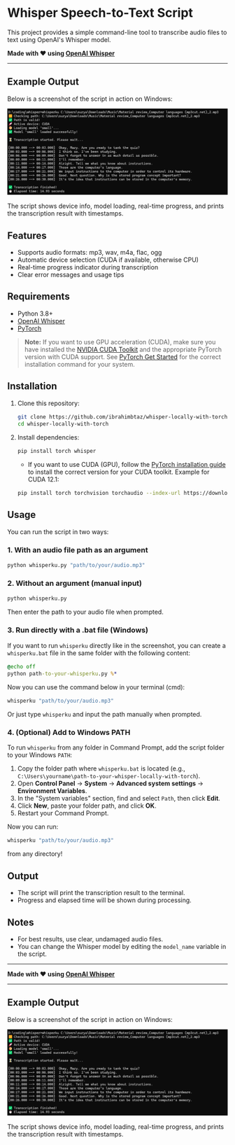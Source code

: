# Whisper Speech-to-Text Script

This project provides a simple command-line tool to transcribe audio files to text using OpenAI's Whisper model.

**Made with ❤️ using [OpenAI Whisper](https://github.com/openai/whisper)**

---

## Example Output

Below is a screenshot of the script in action on Windows:

![Whisperku Example Output](screenshot.png)

The script shows device info, model loading, real-time progress, and prints the transcription result with timestamps. 

## Features
- Supports audio formats: mp3, wav, m4a, flac, ogg
- Automatic device selection (CUDA if available, otherwise CPU)
- Real-time progress indicator during transcription
- Clear error messages and usage tips

## Requirements
- Python 3.8+
- [OpenAI Whisper](https://github.com/openai/whisper)
- [PyTorch](https://pytorch.org/)

> **Note:**
> If you want to use GPU acceleration (CUDA), make sure you have installed the [NVIDIA CUDA Toolkit](https://developer.nvidia.com/cuda-downloads) and the appropriate PyTorch version with CUDA support. See [PyTorch Get Started](https://pytorch.org/get-started/locally/) for the correct installation command for your system.

## Installation
1. Clone this repository:
   ```sh
   git clone https://github.com/ibrahimbtaz/whisper-locally-with-torch
   cd whisper-locally-with-torch
   ```
2. Install dependencies:
   ```sh
   pip install torch whisper
   ```
   - If you want to use CUDA (GPU), follow the [PyTorch installation guide](https://pytorch.org/get-started/locally/) to install the correct version for your CUDA toolkit. Example for CUDA 12.1:
   ```sh
   pip install torch torchvision torchaudio --index-url https://download.pytorch.org/whl/cu121
   ```

## Usage
You can run the script in two ways:

### 1. With an audio file path as an argument
```sh
python whisperku.py "path/to/your/audio.mp3"
```

### 2. Without an argument (manual input)
```sh
python whisperku.py
```
Then enter the path to your audio file when prompted.

### 3. Run directly with a .bat file (Windows)
If you want to run `whisperku` directly like in the screenshot, you can create a `whisperku.bat` file in the same folder with the following content:

```bat
@echo off
python path-to-your-whisperku.py %*
```

Now you can use the command below in your terminal (cmd):
```sh
whisperku "path/to/your/audio.mp3"
```
Or just type `whisperku` and input the path manually when prompted.

### 4. (Optional) Add to Windows PATH
To run `whisperku` from any folder in Command Prompt, add the script folder to your Windows `PATH`:

1. Copy the folder path where `whisperku.bat` is located (e.g., `C:\Users\yourname\path-to-your-whisper-locally-with-torch`).
2. Open **Control Panel** → **System** → **Advanced system settings** → **Environment Variables**.
3. In the "System variables" section, find and select `Path`, then click **Edit**.
4. Click **New**, paste your folder path, and click **OK**.
5. Restart your Command Prompt.

Now you can run:
```sh
whisperku "path/to/your/audio.mp3"
```
from any directory!

## Output
- The script will print the transcription result to the terminal.
- Progress and elapsed time will be shown during processing.

## Notes
- For best results, use clear, undamaged audio files.
- You can change the Whisper model by editing the `model_name` variable in the script.

---

**Made with ❤️ using [OpenAI Whisper](https://github.com/openai/whisper)**

---

## Example Output

Below is a screenshot of the script in action on Windows:

![Whisperku Example Output](screenshot.png)

The script shows device info, model loading, real-time progress, and prints the transcription result with timestamps. 

